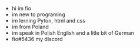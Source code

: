- hi im fio 
- im new to programing 
- im lerning Pyton, html and css 
- im from Poland 
- im speak in Polish English and a litle bit of German 
- fio#5436 my discord 


<!---
FIJ00N/FIJ00N is a ✨ special ✨ repository because its `README.md` (this file) appears on your GitHub profile.
You can click the Preview link to take a look at your changes.
--->
